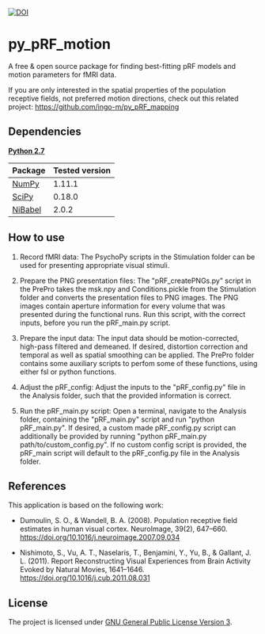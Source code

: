 [![DOI](https://zenodo.org/badge/78625137.svg)](https://zenodo.org/badge/latestdoi/78625137)

# py_pRF_motion
A free & open source package for finding best-fitting pRF models and motion parameters for fMRI data.

If you are only interested in the spatial properties of the population receptive fields, not preferred motion directions, check out this related project:  https://github.com/ingo-m/py_pRF_mapping


## Dependencies
[**Python 2.7**](https://www.python.org/download/releases/2.7/)

| Package                              | Tested version |
|--------------------------------------|----------------|
| [NumPy](http://www.numpy.org/)       | 1.11.1         |
| [SciPy](http://www.scipy.org/)       | 0.18.0         |
| [NiBabel](http://nipy.org/nibabel/)  | 2.0.2          |

## How to use
1. Record fMRI data: The PsychoPy scripts in the Stimulation folder can be used for presenting appropriate visual stimuli.

2. Prepare the PNG presentation files: The "pRF_createPNGs.py" script in the PrePro takes the msk.npy and Conditions.pickle from the Stimulation folder and converts the presentation files to PNG images. The PNG images contain aperture information for every volume that was presented during the functional runs. Run this script, with the correct inputs, before you run the pRF_main.py script.

3. Prepare the input data: The input data should be motion-corrected, high-pass filtered and demeaned. If desired, distortion correction and temporal as well as spatial smoothing can be applied.
The PrePro folder contains some auxiliary scripts to perfom some of these functions, using either fsl or python functions.

4. Adjust the pRF_config: Adjust the inputs to the "pRF_config.py" file in the Analysis folder, such that the provided information is correct.

5. Run the pRF_main.py script: Open a terminal, navigate to the Analysis folder, containing the "pRF_main.py" script and run "python pRF_main.py". If desired, a custom made pRF_config.py script can additionally be provided by running "python pRF_main.py path/to/custom_config.py". If no custom config script is provided, the pRF_main script will default to the pRF_config.py file in the Analysis folder.

## References
This application is based on the following work:

* Dumoulin, S. O., & Wandell, B. A. (2008). Population receptive field estimates in human visual cortex. NeuroImage, 39(2), 647–660. https://doi.org/10.1016/j.neuroimage.2007.09.034

* Nishimoto, S., Vu, A. T., Naselaris, T., Benjamini, Y., Yu, B., & Gallant, J. L. (2011). Report Reconstructing Visual Experiences from Brain Activity Evoked by Natural Movies, 1641–1646. https://doi.org/10.1016/j.cub.2011.08.031

## License

The project is licensed under [GNU General Public License Version 3](http://www.gnu.org/licenses/gpl.html).

